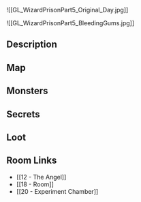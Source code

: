 ![[GL_WizardPrisonPart5_Original_Day.jpg]]

![[GL_WizardPrisonPart5_BleedingGums.jpg]]
## Description

## Map

## Monsters

## Secrets

## Loot

## Room Links

*  [[12 - The Angel]]
*  [[18 - Room]]
*  [[20 - Experiment Chamber]]